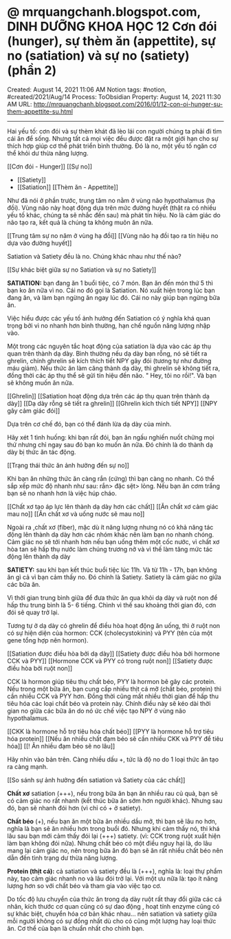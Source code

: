# @ mrquangchanh.blogspot.com, DINH DƯỠNG KHOA HỌC 12 Cơn đói (hunger), sự thèm ăn (appettite), sự no (satiation) và sự no (satiety) (phần 2)

Created: August 14, 2021 11:06 AM
Notion tags: #notion, #created/2021/Aug/14
Process: ToObsidian
Property: August 14, 2021 11:30 AM
URL: http://mrquangchanh.blogspot.com/2016/01/12-con-oi-hunger-su-them-appettite-su.html

---

Hai yếu tố: cơn đói và sự thèm khát đã lèo lái con người chúng ta phải đi tìm cái ăn để sống. Nhưng tất cả mọi việc đều được đặt ra một giới hạn cho sự thích hợp giúp cơ thể phát triển bình thường. Đó là no, một yếu tố ngăn cơ thể khỏi dư thừa năng lượng.

[[Cơn đói - Hunger]]
[[Sự no]]
- [[Satiety]]
- [[Satiation]]
[[Thèm ăn - Appettite]]


Như đã nói ở phần trước, trung tâm no nằm ở vùng não hypothalamus (hạ đồi). Vùng não này hoạt động dựa trên mức đường huyết (thật ra có nhiều yếu tố khác, chúng ta sẽ nhắc đến sau) mà phát tín hiệu. No là cảm giác do não tạo ra, kết quả là chúng ta không muôn ăn nữa.

[[Trung tâm sự no năm ở vùng hạ đồi]]
[[Vùng não hạ đồi tạo ra tín hiệu no dựa vào đường huyết]]

Satiation và Satiety đều là no. Chúng khác nhau như thế nào?

[[Sự khác biệt giữa sự no Satiation và sự no Satiety]]

**SATIATION:** bạn đang ăn 1 buổi tiệc, có 7 món. Bạn ăn đến món thứ 5 thì bạn ko ăn nữa vì no. Cái no đó gọi là Satiation. Nó xuất hiện trong lúc bạn đang ăn, và làm bạn ngừng ăn ngay lúc đó. Cái no này giúp bạn ngừng bữa ăn.

Việc hiểu được các yếu tố ảnh hưởng đến Satiation có ý nghĩa khá quan trọng bởi vì no nhanh hơn bình thường, hạn chế nguồn năng lượng nhập vào.


Một trong các nguyên tắc hoạt động của satiation là dựa vào các áp thụ quan trên thành dạ dày. Bình thường nếu dạ dày bạn rỗng, nó sẽ tiết ra ghrelin, chính ghrelin sẽ kích thích tiết NPY gây đói (tương tự như đường máu giảm). Nếu thức ăn làm căng thành dạ dày, thì ghrelin sẽ không tiết ra, đồng thời các áp thụ thể sẽ gửi tín hiệu đến não. " Hey, tôi no rồi!". Và bạn sẽ không muốn ăn nữa.

[[Ghrelin]]
[[Satiation hoạt động dựa trên các áp thụ quan trên thành dạ dày]]
[[Dạ dày rỗng sẽ tiết ra ghrelin]]
[[Ghrelin kích thích tiết NPY]]
[[NPY gây cảm giác đói]]

Dựa trên cơ chế đó, bạn có thể đánh lừa dạ dày của mình.

Hãy xét 1 tình huống: khi bạn rất đói, bạn ăn ngấu nghiến nuốt chửng mọi thứ nhưng chỉ ngay sau đó bạn ko muốn ăn nữa. Đó chính là do thành dạ dày bị thức ăn tác động.

[[Trạng thái thức ăn ảnh hưởng đến sự no]]

Khi bạn ăn những thức ăn càng rắn (cứng) thì bạn càng no nhanh. Có thể sắp xếp mức độ nhanh như sau: rắn> đặc sệt> lỏng. Nếu bạn ăn cơm trắng bạn sẽ no nhanh hơn là việc húp cháo.

[[Chất xơ tạo áp lực lên thành dạ dày hơn các chất]]
[[Ăn chất xơ cảm giác mau no]]
[[Ăn chất xơ và uống nước sẽ mau no]]

Ngoài ra ,chất xơ (fiber), mặc dù ít năng lượng nhưng nó có khả năng tác động lên thành dạ dày hơn các nhóm khác nên làm bạn no nhanh chóng. Cảm giác no sẽ tới nhanh hơn nếu bạn uống thêm một cốc nước, vì chất xơ hòa tan sẽ hấp thụ nước làm chúng trương nở và vì thế làm tăng mức tác động lên thành dạ dày


**SATIETY:** sau khi bạn kết thúc buổi tiệc lúc 11h. Và từ 11h - 17h, bạn không ăn gì cả vì bạn cảm thấy no. Đó chính là Satiety. Satiety là cảm giác no giữa các bữa ăn.

Vì thởi gian trung bình giữa để đưa thức ăn qua khỏi dạ dày và ruột non để hấp thu trung bình là 5- 6 tiếng. Chình vì thế sau khoảng thời gian đó, cơn đói sẽ quay trở lại.

Tương tự ở dạ dày có ghrelin để điều hòa hoạt động ăn uống, thì ở ruột non có sự hiện diện của hormon: CCK (cholecystokinin) và PYY (tên của một gene tổng hợp nên hormon).

[[Satiation được điều hòa bởi dạ dày]]
[[Satiety được điều hòa bởi hormone CCK và PYY]]
[[Hormone CCK và PYY có trong ruột non]]
[[Satiety được điều hòa bởi ruột non]]

CCK là hormon giúp tiêu thụ chất béo, PYY là hormon bẽ gãy các protein. Nếu trong một bữa ăn, bạn cung cấp nhiều thịt cá mỡ (chất béo, protein) thì cần nhiều CCK và PYY hơn. Đồng thời cũng mất nhiều thời gian để hấp thu tiêu hóa các loại chất béo và protein này. Chính điều này sẽ kéo dài thời gian no giữa các bữa ăn do nó ức chế việc tạo NPY ở vùng não hypothalamus.

[[CKK là hormone hỗ trợ tiêu hóa chất béo]]
[[PYY là hormone hỗ trợ tiêu hóa protein]]
[[Nếu ăn nhiều chất đạm béo sẽ cần nhiều CKK và PYY để tiêu hóa]]
[[! Ăn nhiều đạm béo sẽ no lâu]]

Hãy nhìn vào bản trên. Càng nhiều dấu +, tức là độ no do 1 loại thức ăn tạo ra càng mạnh.

[[So sánh sự ảnh hưởng đến satiation và Satiety của các chất]]

**Chất xơ**  satiation (+++), nếu trong bữa ăn bạn ăn nhiều rau củ quả, bạn sẽ có cảm giác no rất nhanh (kết thúc bữa ăn sớm hơn người khác). Nhưng sau đó, bạn sẽ nhanh đói hơn (vì chỉ có + ở satiety).

**Chất béo** (+), nếu bạn ăn một bữa ăn nhiều dầu mỡ, thì bạn sẽ lâu no hơn, nghĩa là bạn sẽ ăn nhiều hơn trong buổi đó. Nhưng khi cảm thấy nó, thi khá lâu sau bạn mới cảm thấy đói lại (+++) satiety. (vì: CCK trong ruột xuất hiện làm bạn không đói nữa). Nhưng chất béo có một điều nguy hại là, do lâu mang lại cảm giác no, nên trong bữa ăn đó bạn sẽ ăn rất nhiều chất béo nên dẫn đến tình trạng dư thừa năng lượng.

**Protein (thịt cá):** cả satiation và satiety đều là (+++), nghĩa là: loại thự phẩm này, tạo cảm giác nhanh no và lâu đói trở lại. Với một ưu nữa là: tạo ít năng lượng hơn so với chất béo và tham gia vào việc tạo cơ.

Do tốc độ lưu chuyển của thức ăn trong dạ dày ruột rất thay đổi giữa các cá nhân, kích thước cơ quan cũng có sự dao động , hoạt tính enzyme cũng có sự khác biệt, chuyển hóa cơ bản khác nhau... nên satiation và satiety giữa mỗi người không có sự đồng nhất dù cho có cũng một lượng hay loại thức ăn. Cơ thể của bạn là chuẩn nhất cho chính bạn.